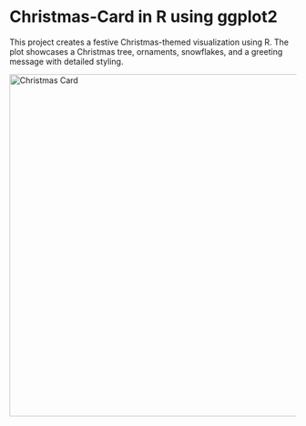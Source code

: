 # Christmas-Card in R using ggplot2

This project creates a festive Christmas-themed visualization using R. The plot showcases a Christmas tree, ornaments, snowflakes, and a greeting message with detailed styling.

<img src="images/christmas_card.png" alt="Christmas Card" width="600"/>
